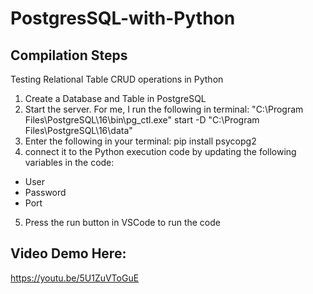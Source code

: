 # PostgresSQL-with-Python

## Compilation Steps

Testing Relational Table CRUD operations in Python

1. Create a Database and Table in PostgreSQL
2. Start the server. For me, I run the following in terminal: "C:\Program Files\PostgreSQL\16\bin\pg_ctl.exe" start -D "C:\Program Files\PostgreSQL\16\data"
3. Enter the following in your terminal: pip install psycopg2
4. connect it to the Python execution code by updating the following variables in the code:

- User
- Password
- Port

5. Press the run button in VSCode to run the code

## Video Demo Here:

https://youtu.be/5U1ZuVToGuE

